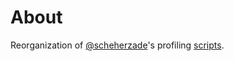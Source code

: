 <!-- 
Copyright (c) 2020 R. Tohid

Distributed under the Boost Software License, Version 1.0.(See accompanying
file LICENSE_1_0.txt or copy at http://www.boost.org/LICENSE_1_0.txt) 
-->
# About
Reorganization of [@scheherzade](https://github.com/scheherzade)'s profiling
[scripts](https://github.com/scheherzade/Blazemark/tree/master/python_scripts).